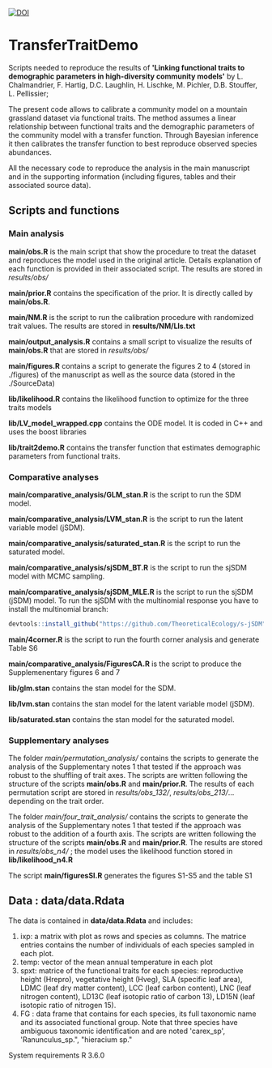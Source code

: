 [![DOI](https://zenodo.org/badge/312086100.svg)](https://zenodo.org/badge/latestdoi/312086100)

# TransferTraitDemo
Scripts needed to reproduce the results of **'Linking functional traits to demographic parameters in high-diversity community models'** by L. Chalmandrier, F. Hartig, D.C. Laughlin, H. Lischke, M. Pichler, D.B. Stouffer, L. Pellissier;


The present code allows to calibrate a community model on a mountain grassland dataset via functional traits. The method assumes a linear relationship between functional traits and the demographic parameters of the community model with a transfer function. Through Bayesian inference it then calibrates the transfer function to best reproduce observed species abundances. 

All the necessary code to reproduce the analysis in the main manuscript and in the supporting information (including figures, tables and their associated source data).

## Scripts and functions
### Main analysis
**main/obs.R** is the main script that show the procedure to treat the dataset and reproduces the model used in the original article. Details explanation of each function is provided in their associated script. The results are stored in *results/obs/*

**main/prior.R** contains the specification of the prior. It is directly called by **main/obs.R**.

**main/NM.R** is the script to run the calibration procedure with randomized trait values. The results are stored in **results/NM/Lls.txt**

**main/output_analysis.R** contains a small script to visualize the results of **main/obs.R** that are stored in *results/obs/*

**main/figures.R** contains a script to generate the figures 2 to 4 (stored in ./figures) of the manuscript as well as the source data (stored in the ./SourceData)

**lib/likelihood.R** contains the likelihood function to optimize for the three traits models

**lib/LV_model_wrapped.cpp** contains the ODE model. It is coded in C++ and uses the boost libraries

**lib/trait2demo.R** contains the transfer function that estimates demographic parameters from functional traits.

### Comparative analyses
**main/comparative_analysis/GLM_stan.R** is the script to run the SDM model.

**main/comparative_analysis/LVM_stan.R** is the script to run the latent variable model (jSDM).

**main/comparative_analysis/saturated_stan.R** is the script to run the saturated model.

**main/comparative_analysis/sjSDM_BT.R** is the script to run the sjSDM model with MCMC sampling.

**main/comparative_analysis/sjSDM_MLE.R** is the script to run the sjSDM (jSDM) model. To run the sjSDM with the multinomial response you have to install the multinomial branch:
```r
devtools::install_github("https://github.com/TheoreticalEcology/s-jSDM", ref="multinomial", subdir = "sjSDM")
```
**main/4corner.R** is the script to run the fourth corner analysis and generate Table S6

**main/comparative_analysis/FiguresCA.R** is the script to produce the Supplemenentary figures 6 and 7

**lib/glm.stan** contains the stan model for the SDM.

**lib/lvm.stan** contains the stan model for the latent variable model (jSDM).

**lib/saturated.stan** contains the stan model for the saturated model.

### Supplementary analyses
The folder *main/permutation_analysis/* contains the scripts to generate the analysis of the Supplementary notes 1 that tested if the approach was robust to the shuffling of trait axes. The scripts are written following the structure of the scripts **main/obs.R** and **main/prior.R**. The results of each permutation script are stored in *results/obs_132/*, *results/obs_213/*... depending on the trait order.

The folder *main/four_trait_analysis/* contains the scripts to generate the analysis of the Supplementary notes 1 that tested if the approach was robust to the addition of a fourth axis. The scripts are written following the structure of the scripts **main/obs.R** and **main/prior.R**. The results are stored in *results/obs_n4/* ; the model uses the likelihood function stored in **lib/likelihood_n4.R**

The script **main/figuresSI.R** generates the figures S1-S5 and the table S1

## Data : data/data.Rdata
The data is contained in **data/data.Rdata** and includes:

1. ixp: a matrix with plot as rows and species as columns. The matrice entries contains the number of individuals of each species sampled in each plot.
2. temp: vector of the mean annual temperature in each plot
3. spxt: matrice of the functional traits for each species: reproductive height (Hrepro), vegetative height (Hveg), SLA (specific leaf area), LDMC (leaf dry matter content), LCC (leaf carbon content), LNC (leaf nitrogen content), LD13C (leaf isotopic ratio of carbon 13), LD15N (leaf isotopic ratio of nitrogen 15). 
4. FG : data frame that contains for each species, its full taxonomic name and its associated functional group. Note that three species have ambiguous taxonomic identification and are noted 'carex_sp', 'Ranunculus_sp.", "hieracium sp."

System requirements R 3.6.0
